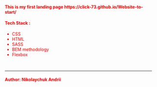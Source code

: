 <main style="margin-left: 20px; color: red;" >
<h4>This is my first landing page https://click-73.github.io/Website-to-start/</h4>

<h4>Tech Stack :</h4> 
<ul>
    <li>CSS</li>
    <li>HTML </li>
    <li> SASS </li>
    <li> BEM methodology</li>
    <li> Flexbox </li>
 </ul>

 </br>
 <hr>

 <h4> Author: Nikolaychuk Andrii </h4>
 </main>
